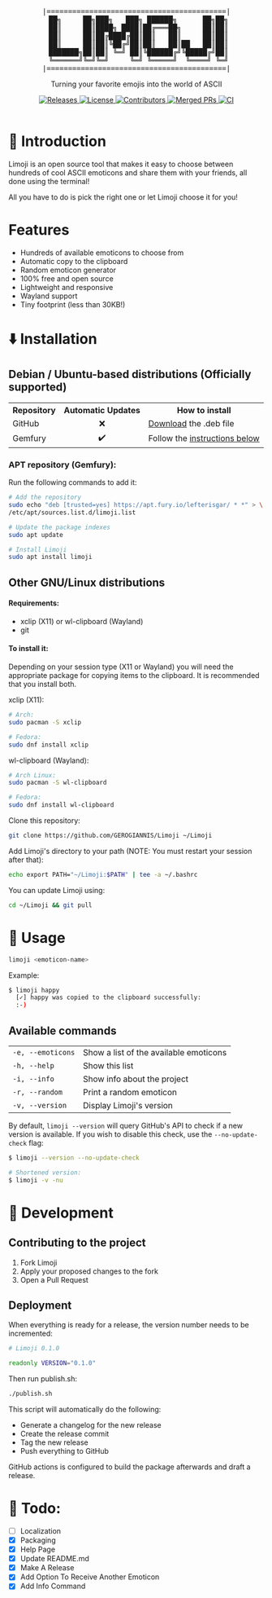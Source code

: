 <div align="center">
    <pre>|==========================================|
 ██╗     ██╗███╗   ███╗ ██████╗      ██╗██╗
 ██║     ██║████╗ ████║██╔═══██╗     ██║██║
 ██║     ██║██╔████╔██║██║   ██║     ██║██║
 ██║     ██║██║╚██╔╝██║██║   ██║██   ██║██║
 ███████╗██║██║ ╚═╝ ██║╚██████╔╝╚█████╔╝██║
 ╚══════╝╚═╝╚═╝     ╚═╝ ╚═════╝  ╚════╝ ╚═╝
|==========================================|</pre>
    <p>
    Turning your favorite emojis into the world of ASCII
    </p>
    <a href="https://github.com/GEROGIANNIS/Limoji/releases/latest">
        <img alt="Releases" src="https://flat.badgen.net/github/release/GEROGIANNIS/Limoji/stable?color=green">
    </a>
    <a href="https://github.com/GEROGIANNIS/Limoji/blob/main/LICENSE">
        <img alt="License" src="https://flat.badgen.net/github/license/GEROGIANNIS/Limoji?color=orange">
    </a>
    <a href="https://github.com/GEROGIANNIS/Limoji/graphs/contributors">
        <img alt="Contributors" src="https://flat.badgen.net/github/contributors/GEROGIANNIS/Limoji">
    </a>
    <a href="https://github.com/GEROGIANNIS/Limoji/pulls">
        <img alt="Merged PRs" src="https://flat.badgen.net/github/merged-prs/GEROGIANNIS/Limoji?color=purple">
    </a>
    <a href="https://github.com/GEROGIANNIS/Limoji/actions">
        <img alt="CI" src="https://flat.badgen.net/github/checks/GEROGIANNIS/Limoji">
    </a>
</div>

<br>

# 📖 Introduction

Limoji is an open source tool that makes it easy to choose between hundreds of cool ASCII emoticons and share them with your friends, all done using the terminal!

All you have to do is pick the right one or let Limoji choose it for you!

# Features

* Hundreds of available emoticons to choose from
* Automatic copy to the clipboard
* Random emoticon generator
* 100% free and open source
* Lightweight and responsive
* Wayland support
* Tiny footprint (less than 30KB!)

# ⬇️ Installation

## Debian / Ubuntu-based distributions (Officially supported)

<table>
	<th>Repository</th>
	<th>Automatic Updates</th>
	<th>How to install</th>
	<tr>
		<td>GitHub</td>
		<td align="center">❌</td>
		<td>
			<a href="https://github.com/GEROGIANNIS/Limoji/releases/latest">Download</a> the .deb file
		</td>
	</tr>
        <tr>
		<td>Gemfury</td>
		<td align="center">✔️</td>
		<td>
			Follow the <a href=#apt-repository-gemfury>instructions below</a>
		</td>
	</tr>
</table>

### APT repository (Gemfury):

Run the following commands to add it:
```sh
# Add the repository
sudo echo "deb [trusted=yes] https://apt.fury.io/lefterisgar/ * *" > \
/etc/apt/sources.list.d/limoji.list

# Update the package indexes
sudo apt update

# Install Limoji
sudo apt install limoji
```

## Other GNU/Linux distributions

#### Requirements:

* xclip (X11) or wl-clipboard (Wayland)
* git

#### To install it:

Depending on your session type (X11 or Wayland) you will need the appropriate package for copying items to the clipboard. It is recommended that you install both.

xclip (X11):

```bash
# Arch:
sudo pacman -S xclip

# Fedora:
sudo dnf install xclip
```

wl-clipboard (Wayland):
```bash
# Arch Linux:
sudo pacman -S wl-clipboard

# Fedora:
sudo dnf install wl-clipboard
```

Clone this repository:

```bash
git clone https://github.com/GEROGIANNIS/Limoji ~/Limoji
```

Add Limoji's directory to your path (NOTE: You must restart your session after that):

```bash
echo export PATH="~/Limoji:$PATH" | tee -a ~/.bashrc
```

You can update Limoji using:

```bash
cd ~/Limoji && git pull
```

# 📄 Usage

```bash
limoji <emoticon-name>
```

Example:

```bash
$ limoji happy
  [✓] happy was copied to the clipboard successfully:
  :‑)
```

## Available commands

<table>
    <tr>
        <td><code>-e, --emoticons</code></td>
        <td>Show a list of the available emoticons</td>
    </tr>
    <tr>
        <td><code>-h, --help</code></td>
        <td>Show this list</td>
    </tr>
    <tr>
        <td><code>-i, --info</code></td>
        <td>Show info about the project</td>
    </tr>
    <tr>
        <td><code>-r, --random</code></td>
        <td>Print a random emoticon</td>
    </tr>
    <tr>
        <td><code>-v, --version</code></td>
        <td>Display Limoji's version</td>
    </tr>
</table>

By default, `limoji --version` will query GitHub's API to check if a new version is available. If you wish to disable this check, use the `--no-update-check` flag:

```bash
$ limoji --version --no-update-check

# Shortened version:
$ limoji -v -nu
```

# 🔨 Development

## Contributing to the project

1. Fork Limoji
2. Apply your proposed changes to the fork
3. Open a Pull Request

## Deployment

When everything is ready for a release, the version number needs to be incremented:

```bash
# Limoji 0.1.0

readonly VERSION="0.1.0"
```

Then run publish.sh:

```bash
./publish.sh
```

This script will automatically do the following:

* Generate a changelog for the new release
* Create the release commit
* Tag the new release
* Push everything to GitHub

GitHub actions is configured to build the package afterwards and draft a release.

# 💬 Todo:
- [ ] Localization
- [x] Packaging
- [x] Help Page
- [x] Update README.md
- [x] Make A Release
- [x] Add Option To Receive Another Emoticon
- [x] Add Info Command
